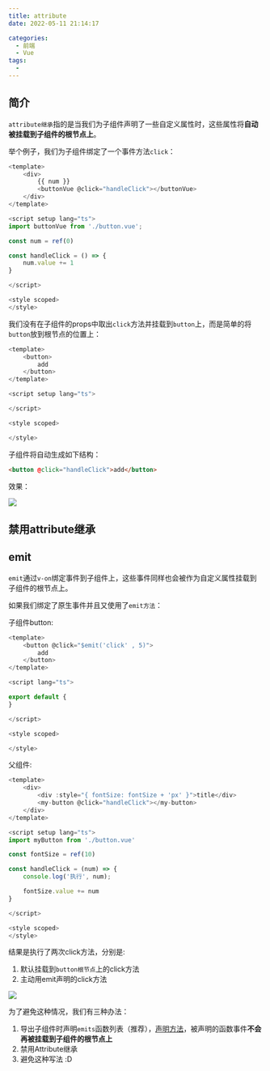 ```yaml
---
title: attribute
date: 2022-05-11 21:14:17

categories:
  - 前端
  - Vue
tags:
  - 
---
```


## 简介

`attribute继承`指的是当我们为子组件声明了一些自定义属性时，这些属性将**自动被挂载到子组件的根节点上**。

举个例子，我们为子组件绑定了一个事件方法`click`：

```javascript
<template>
    <div>
        {{ num }}
        <buttonVue @click="handleClick"></buttonVue>
    </div>
</template>

<script setup lang="ts">
import buttonVue from './button.vue';

const num = ref(0)

const handleClick = () => {
    num.value += 1
}

</script>

<style scoped>
</style>
```

我们没有在子组件的props中取出`click`方法并挂载到`button`上，而是简单的将`button`放到根节点的位置上：

```javascript
<template>
    <button>
        add
    </button>
</template>

<script setup lang="ts">

</script>

<style scoped>

</style>
```

子组件将自动生成如下结构：

```html
<button @click="handleClick">add</button>
```

效果：

![](https://linyc.oss-cn-beijing.aliyuncs.com/attribute.gif)

## 禁用attribute继承


## emit

`emit`通过`v-on`绑定事件到子组件上，这些事件同样也会被作为自定义属性挂载到子组件的根节点上。

如果我们绑定了原生事件并且又使用了`emit方法`：

子组件button: 

```javascript
<template>
    <button @click="$emit('click' , 5)">
        add
    </button>
</template>

<script lang="ts">

export default {
}

</script>

<style scoped>

</style>
```

父组件:

```javascript
<template>
    <div>
        <div :style="{ fontSize: fontSize + 'px' }">title</div>
        <my-button @click="handleClick"></my-button>
    </div>
</template>

<script setup lang="ts">
import myButton from './button.vue'

const fontSize = ref(10)

const handleClick = (num) => {
    console.log('执行', num);

    fontSize.value += num
}

</script>

<style scoped>
</style>
```

结果是执行了两次click方法，分别是:

1.  默认挂载到`button根节点`上的click方法
2.  主动用emit声明的click方法

![](https://linyc.oss-cn-beijing.aliyuncs.com/attribute-emit.gif)

为了避免这种情况，我们有三种办法：
1.  导出子组件时声明`emits`函数列表（推荐），[声明方法](/vue/02.Vue3/06.组合式API-setup语法糖.html/#defineEmits)，被声明的函数事件**不会再被挂载到子组件的根节点上**
2.  禁用Attribute继承
3.  避免这种写法 :D
